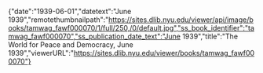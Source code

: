 {"date":"1939-06-01","datetext":"June 1939","remotethumbnailpath":"https://sites.dlib.nyu.edu/viewer/api/image/books/tamwag_fawf000070/1/full/250,/0/default.jpg","ss_book_identifier":"tamwag_fawf000070","ss_publication_date_text":"June 1939","title":"The World for Peace and Democracy, June 1939","viewerURL":"https://sites.dlib.nyu.edu/viewer/books/tamwag_fawf000070"}